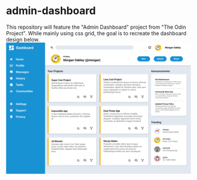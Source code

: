 # admin-dashboard
This repository will feature the "Admin Dashboard" project from "The Odin Project". While mainly using css grid, the goal is to recreate the dashboard design below.  
![Image from the Odin Project](/dashboard-project.png)